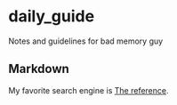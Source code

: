 # daily_guide
Notes and guidelines for bad memory guy

## Markdown

My favorite search engine is [The reference](https://www.markdownguide.org/basic-syntax/).
